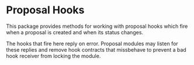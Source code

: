# Proposal Hooks

This package provides methods for working with proposal hooks which
fire when a proposal is created and when its status changes.

The hooks that fire here reply on error. Proposal modules may listen
for these replies and remove hook contracts that missbehave to prevent
a bad hook receiver from locking the module. 
